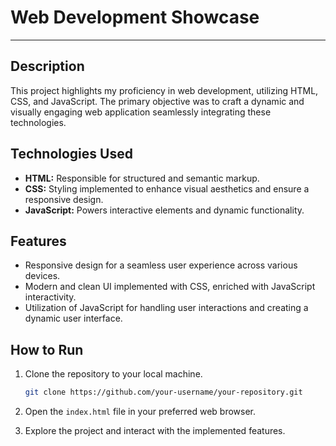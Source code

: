 # Web Development Showcase

---

## Description

This project highlights my proficiency in web development, utilizing HTML, CSS, and JavaScript. The primary objective was to craft a dynamic and visually engaging web application seamlessly integrating these technologies.

## Technologies Used

- **HTML:** Responsible for structured and semantic markup.
- **CSS:** Styling implemented to enhance visual aesthetics and ensure a responsive design.
- **JavaScript:** Powers interactive elements and dynamic functionality.

## Features

- Responsive design for a seamless user experience across various devices.
- Modern and clean UI implemented with CSS, enriched with JavaScript interactivity.
- Utilization of JavaScript for handling user interactions and creating a dynamic user interface.

## How to Run

1. Clone the repository to your local machine.

    ```bash
    git clone https://github.com/your-username/your-repository.git
    ```

2. Open the `index.html` file in your preferred web browser.

3. Explore the project and interact with the implemented features.

